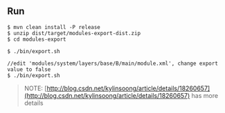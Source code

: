 
## Run

~~~
$ mvn clean install -P release
$ unzip dist/target/modules-export-dist.zip
$ cd modules-export

$ ./bin/export.sh

//edit 'modules/system/layers/base/B/main/module.xml', change export value to false
$ ./bin/export.sh
~~~

> NOTE: [http://blog.csdn.net/kylinsoong/article/details/18260657](http://blog.csdn.net/kylinsoong/article/details/18260657) has more details
